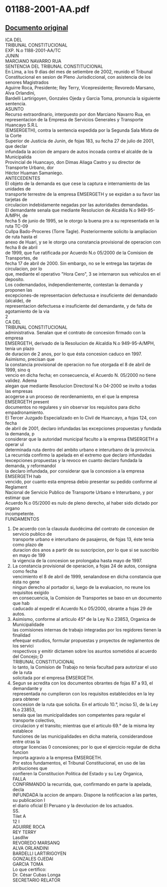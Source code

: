 
01188-2001-AA.pdf
=================
  
[Documento original](https://tc.gob.pe/jurisprudencia/2002/01188-2001-AA.pdf)  
---  
ICA DEL  
TRIBUNAL CONSTITUCIONAL  
EXP. N.o 1188-2001-AA/TC  
JUNIN  
MARCIANO NAVARRO RUA  
SENTENCIA DEL TRIBUNAL CONSTITUCIONAL  
En Lima, a los 9 dias del mes de setiembre de 2002, reunido el Tribunal  
Constitucional en sesion de Pleno Jurisdiccional, con asistencia de los senores Magistrados  
Aguirre Roca, Presidente; Rey Terry, Vicepresidente; Revoredo Marsano, Alva Orlandini,  
Bardelli Lartirigoyen, Gonzales Ojeda y Garcia Toma, pronuncia la siguiente sentencia.  
ASUNTO  
Recurso extraordinario, interpuesto por don Marciano Navarro Rua, en  
representacion de la Empresa de Servicios Generales y Transporte Huancayo S.R.L  
(EMSERGETH), contra la sentencia expedida por la Segunda Sala Mixta de la Corte  
Superior de Justicia de Junin, de fojas 183, su fecha 27 de julio de 2001, que declar  
infundada la accion de amparo de autos incoada contra el alcalde de la Municipalida  
Provincial de Huancayo, don Dimas Aliaga Castro y su director de Transporte Urbano, dor  
Héctor Huaman Samaniego.  
ANTECEDENTES  
El objeto de la demanda es que cese la captura e internamiento de las unidades de  
transporte terrestre de la empresa EMSERGETH y se expidan a su favor las tarjetas de  
circulacion indebidamente negadas por las autoridades demandadas.  
El demandante senala que mediante Resolucion de Alcaldia N.o 949-95-A/MPH, de  
fecha 5 de junio de 1995, se le otorgo la buena pro a su representada en la ruta TC-09  
Cullpa Bado-Proceres (Torre Tagle). Posteriormente solicito la ampliacion de ruta hasta el  
anexo de Huari, y se le otorgo una constancia provisional de operacion con fecha 8 de abril  
de 1999, que fue ratificada por Acuerdo N.o 05/2000 de la Comision de Transportes, de  
fecha 17 de abril de 2000. Sin embargo, no se le entrega las tarjetas de circulacion, por lo  
que, mediante el operativo "Hora Cero", 3 se internaron sus vehiculos en el deposito.  
Los codemandados, independientemente, contestan la demanda y proponen las  
excepciones-de representacion defectuosa e insuficiente del demandado (alcalde), de  
representacion defectuesa e insuficiente del demandante, y de falta de agotamiento de la via  
2  
CA DEL  
TRIBUNAL CONSTITUCIONAL  
administrativa. Senalan que el contrato de concesion firmado con la empresa  
EMSERGETH, derivado de la Resolucion de Alcaldia N.o 949-95-A/MPH, tenia un plazo  
de duracion de 2 anos, por lo que ésta concesion caduco en 1997. Asimismo, precisan que  
la constancia provisional de operacion no fue otorgada el 8 de abril de 1999, sino q  
vencio en dicha fecha; en consecuencia, el Acuerdo N. 05/2000 no tiene validez. Adema  
alegan que mediante Resolucion Directoral N.o 04-2000 se invito a todas las empresas  
acogerse a un proceso de reordenamiento, en el que la empresa EMSERGETH present  
documentos no regulares y sin observar los requisitos para dicho empadronamiento.  
El Tercer Juzgado Especializado en lo Civil de Huancayo, a fojas 124, con fecha  
de abril de 2001, declaro infundadas las excepciones propuestas y fundada la demanda, p  
considerar que la autoridad municipal faculto a la empresa EMSERGETH a operar ul  
determinada ruta dentro del ambito urbano e interurbano de la provincia.  
La recurrida confirmo la apelada en el extremo que declaro infundadas  
lexcepciones propuestas y la revoco en cuanto declaro fundada la demanda, y reformandol  
la declaro infundada, por considerar que la concesion a la empresa EMSERGETH hab  
vencido, por cuanto esta empresa debio presentar su pedido conforme al Reglament  
Nacional de Servicio Publico de Transporte Urbano e Interurbano, y por estimar que  
Acuerdo N.o 05/2000 es nulo de pleno derecho, al haber sido dictado por organo  
incompetente.  
FUNDAMENTOS  
1. De acuerdo con la clausula duodécima del contrato de concesion de servicio publico de  
transporte urbano e interurbano de pasajeros, de fojas 13, éste tenia como plazo de  
duracion dos anos a partir de su suscripcion, por lo que si se suscribio en mayo de 199  
la vigencia de la concesion se prolongaba hasta mayo de 1997.  
2. La constancia provisional de operacion, a fojas 24 de autos, consigna como fecha  
vencimiento el 8 de abril de 1999, senalandose en dicha constancia que ésta no gene  
ningun derecho al portador si, luego de la evaluacion, no reune los requisitos exigido  
en consecuencia, la Comision de Transportes se baso en un documento que hab  
caducado al expedir el Acuerdo N.o 05/2000, obrante a fojas 29 de autos.  
3. Asimismo, conforme al articulo 45° de la Ley N.o 23853, Organica de Municipalidade  
las comisiones internas de trabajo integradas por los regidores tienen la finalidad  
efeequar estudios, formular propuestas y proyectos de reglamentos de los servici  
respectivos y emitir dictamen sobre los asuntos sometidos al acuerdo del Concejo; D   
TRIBUNAL CONSTITUCIONAL  
lo tanto, la Comision de Trabajo no tenia facultad para autorizar el uso de la ruta  
solicitada por el empresa EMSERGETH.  
4. Segun se acredita con los documentos obrantes de fojas 87 a 93, el demandante y  
representada no cumplieron con los requisitos establecidos en la ley para obtener  
concesion de la ruta que solicita. En el articulo 10.°, inciso 5), de la Ley N.o 23853,  
senala que las municipalidades son competentes para regular el transporte colectivo,  
circulacion y el transito; mientras que el articulo 69.° de la misma ley establece  
funciones de las municipalidades en dicha materia, considerandose entre otras la  
otorgar licencias 0 concesiones; por lo que el ejercicio regular de dicha funcion  
importa agravio a la empresa EMSERGETH.  
Por estos fundamentos, el Tribunal Constitucional, en uso de las atribuciones que  
confieren la Constitucion Politica del Estado y su Ley Organica,  
FALLA  
CONFIRMANDO la recurrida, que, confirmando en parte la apelada, decla  
INFUNDADA la accion de amparo. Dispone la notificacion a las partes, su publicacion I  
el diario oficial El Peruano y la devolucion de los actuados.  
SS.  
Tilet A  
12 I  
AGUIRRE ROCA  
REY TERRY  
Lasdllw  
REVOREDO MARSANQ  
ALVA ORLANDINI  
BARDELLI LARTIRIGOYEN  
GONZALES OJEDAI  
GARCIA TOMA  
Lo que certifico:  
Dr. César Cubas Longa  
SECRETARIO RELATOR